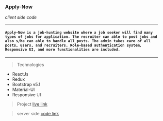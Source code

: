### **Apply-Now**
_client side code_
<hr>

#### `Apply-Now is a job-hunting website where a job seeker will find many types of jobs for application. The recruiter can able to post jobs and also s/he can able to handle all posts. The admin takes care of all posts, users, and recruiters. Role-based authentication system, Responsive UI, and more functionalities are included.`

<hr>

> Technologies
* ReactJs 
* Redux 
* Bootstrap v5.1
* Material-UI
* Responsive UI


> Project [live link](https://sabbir185-applynow.web.app/)

> server side [code link](https://github.com/Sabbir185/apply-now-server-side)


